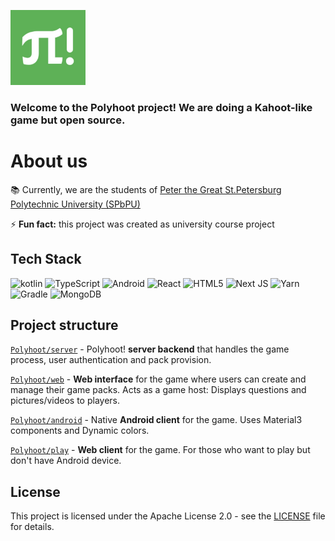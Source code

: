 <p>
  <a href="https://polyhoot.ciphen.net">
    <img src="https://github.com/Polyhoot/.github/blob/main/logo.jpeg?raw=true" alt="polyhoot logo green" width="120" height="120">
  </a>
</p>

<h3>Welcome to the Polyhoot project! We are doing a Kahoot-like game but open source.</h1>

<h1>About us</h1>

📚 Currently, we are the students of [Peter the Great St.Petersburg Polytechnic University (SPbPU)](https://english.spbstu.ru/)

⚡ **Fun fact:** this project was created as university course project

<h2>Tech Stack</h1>

<p>
  <img alt="kotlin" src="https://img.shields.io/badge/kotlin-%230095D5.svg?style=for-the-badge&logo=kotlin&logoColor=white">
  <img alt="TypeScript" src="https://img.shields.io/badge/typescript-%23007ACC.svg?style=for-the-badge&logo=typescript&logoColor=white">
  <img alt="Android" src="https://img.shields.io/badge/android-%233DDC84.svg?style=for-the-badge&logo=android&logoColor=white">
  <img alt="React" src="https://img.shields.io/badge/react-%2320232a.svg?style=for-the-badge&logo=react&logoColor=%2361DAFB">
  <img alt="HTML5" src="https://img.shields.io/badge/html5-%23E34F26.svg?style=for-the-badge&logo=html5&logoColor=white">
  <img alt="Next JS" src="https://img.shields.io/badge/Next-black?style=for-the-badge&logo=next.js&logoColor=white">
  <img alt="Yarn" src="https://img.shields.io/badge/yarn-%232C8EBB.svg?style=for-the-badge&logo=yarn&logoColor=white">
  <img alt="Gradle" src="https://img.shields.io/badge/Gradle-02303A.svg?style=for-the-badge&logo=Gradle&logoColor=white">
  <img alt="MongoDB" src="https://img.shields.io/badge/MongoDB-%234ea94b.svg?style=for-the-badge&logo=mongodb&logoColor=white">
</p>

<h2>Project structure</h1>
<p><a href="https://github.com/polyhoot/server"><code>Polyhoot/server</code></a> - Polyhoot! <b>server backend</b> that handles the game process, user authentication and pack provision.</p>
<p><a href="https://github.com/polyhoot/web"><code>Polyhoot/web</code></a> - <b>Web interface</b> for the game where users can create and manage their game packs. Acts as a game host: Displays questions and pictures/videos to players.
<p><a href="https://github.com/polyhoot/android"><code>Polyhoot/android</code></a> - Native <b>Android client</b> for the game. Uses Material3 components and Dynamic colors.</p>
<p><a href="https://github.com/polyhoot/play"><code>Polyhoot/play</code></a> - <b>Web client</b> for the game. For those who want to play but don't have Android device.</p>

<h2>License</h2>
<p>This project is licensed under the Apache License 2.0 - see the <a href=../LICENSE>LICENSE</a> file for details.</p>
